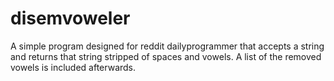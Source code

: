 # disemvoweler

A simple program designed for reddit dailyprogrammer that accepts a string and returns that string stripped of spaces and vowels. A list of the removed vowels is included afterwards.
